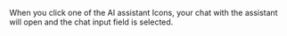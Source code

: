 When you click one of the AI assistant Icons, your chat with the assistant will open and the chat input field is selected.